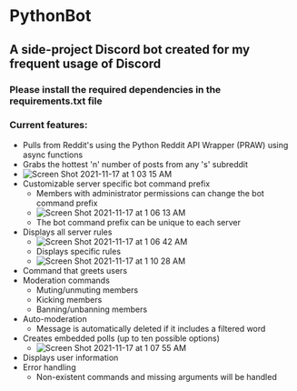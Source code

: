 # PythonBot

## A side-project Discord bot created for my frequent usage of Discord

### Please install the required dependencies in the requirements.txt file

### Current features:
- Pulls from Reddit's using the Python Reddit API Wrapper (PRAW) using async functions
 - Grabs the hottest 'n' number of posts from any 's' subreddit
  - ![Screen Shot 2021-11-17 at 1 03 15 AM](https://user-images.githubusercontent.com/83325543/142169963-4a5ae4bf-8ceb-492d-9096-58f3b99403d7.png)
- Customizable server specific bot command prefix
  - Members with administrator permissions can change the bot command prefix
  - ![Screen Shot 2021-11-17 at 1 06 13 AM](https://user-images.githubusercontent.com/83325543/142170604-1657b5f7-852d-4eda-a1e3-371881b3b377.png)
  - The bot command prefix can be unique to each server
- Displays all server rules
  - ![Screen Shot 2021-11-17 at 1 06 42 AM](https://user-images.githubusercontent.com/83325543/142170810-3b8c095e-b5d9-4c33-930a-205baf49288b.png)
  - Displays specific rules
  - ![Screen Shot 2021-11-17 at 1 10 28 AM](https://user-images.githubusercontent.com/83325543/142171026-f3519337-74b8-479b-bf67-ea513c55423f.png)
- Command that greets users
- Moderation commands
  - Muting/unmuting members
  - Kicking members
  - Banning/unbanning members
- Auto-moderation
  - Message is automatically deleted if it includes a filtered word
- Creates embedded polls (up to ten possible options)
  - ![Screen Shot 2021-11-17 at 1 07 55 AM](https://user-images.githubusercontent.com/83325543/142171254-e9412ed8-9487-49eb-8de9-e97887fd269c.png)
- Displays user information
- Error handling
  - Non-existent commands and missing arguments will be handled
